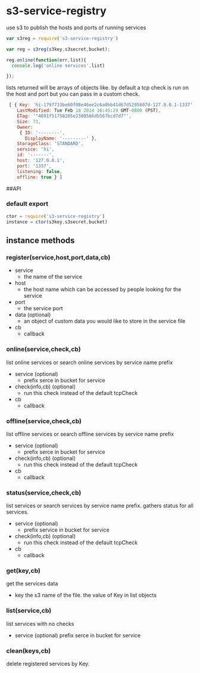 s3-service-registry
===================

use s3 to publish the hosts and ports of running services

```js
var s3reg = require('s3-service-registry')

var reg = s3reg(s3key,s3secret,bucket);

reg.online(function(err,list){
  console.log('online services',list)

});

```

lists returned will be arrays of objects like. by default a tcp check is run on the host and port but you can pass in a custom check.

```js
 [ { Key: 'hi-1797733be60f08e46ee2c6a0bb41d67d5295607d-127.0.0.1-1337',
    LastModified: Tue Feb 18 2014 16:45:29 GMT-0800 (PST),
    ETag: '"4891f51750205e2380566db567bcd7d7"',
    Size: 71,
    Owner: 
     { ID: '--------',
       DisplayName: '---------' },
    StorageClass: 'STANDARD',
    service: 'hi',
    id: '-------',
    host: '127.0.0.1',
    port: '1337',
    listening: false,
    offline: true } ]

```


##API

### default export

```js
ctor = require('s3-service-registry')
instance = ctor(s3key,s3secret,bucket)
```
## instance methods

### register(service,host,port,data,cb)
  - service
    - the name of the service
  - host
    - the host name which can be accessed by people looking for the service
  - port
    - the service port
  - data (optional)
    - an object of custom data you would like to store in the service file
  - cb
    - callback

### online(service,check,cb)
list online services or search online services by service name prefix

  - service (optional)
    - prefix serce in bucket for service
  - check(info,cb) (optional)
    - run this check instead of the default tcpCheck
  - cb
    - callback


### offline(service,check,cb)
list offline services or search offline services by service name prefix

  - service (optional)
    - prefix serce in bucket for service
  - check(info,cb) (optional)
    - run this check instead of the default tcpCheck
  - cb
    - callback


### status(service,check,cb)
list services or search services by service name prefix. gathers status for all services.

  - service (optional)
    - prefix service in bucket for service
  - check(info,cb) (optional)
    - run this check instead of the default tcpCheck
  - cb
    - callback


### get(key,cb)
get the services data
  - key
    the s3 name of the file. the value of Key in list objects


### list(service,cb)
list services with no checks
  - service (optional)
    prefix serce in bucket for service

### clean(keys,cb)
  delete registered services by Key.

